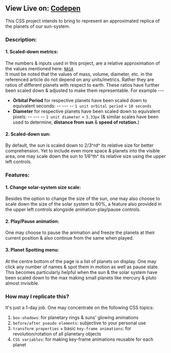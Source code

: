 ## View Live on: [Codepen](https://codepen.io/puppetdart/full/poVbvKK)

This CSS project intends to bring to represent an approximated replica of the planets of our sun-system.

### Description:

#### 1. Scaled-down metrics:
The numbers & inputs used in this project, are a relative approximation of the values mentioned here: [`NASA`](https://nssdc.gsfc.nasa.gov/planetary/factsheet/planet_table_ratio.html)   
It must be noted that the values of mass, volume, diameter, etc. in the referenced article do not depend on any units/metrics. Rather they are ratios of different planets with respect to earth. These ratios have further been scaled down & adjusted to make them representable.
For example  ---
* **Orbital Period** for respective planets have been scaled down to equivalent seconds:
-- --- -- `1 unit orbital period`  = `10 seconds`
* **Diameter** for respective planets have been scaled down to equivalent pixels:
-- --- -- `1 unit diameter`  = `3.33px`
(& similar scales have been used to determine, **distance from sun** & **speed of rotation.**)

#### 2. Scaled-down sun:
By default, the sun is scaled down to 2/3^rd^ its relative size for better comprehension. Yet to include even more space & planets into the visible area, one may scale down the sun to 1/6^th^ its relative size using the upper left controls.

### Features:

#### 1. Change solar-system size scale:
Besides the option to change the size of the sun, one may also choose to scale down the size of the solar system to 60%, a feature also provided in the upper left controls alongside animation-play/pause controls.

#### 2. Play/Pause animation:
One may choose to pause the animation and freeze the planets at their current position & also continue from the same when played.

#### 3. Planet Spotting menu:
At the centre bottom of the page is a list of planets on display. One may click any number of names & spot them in motion as well as pause state. This becomes particularly helpful when the sun & the solar system have been scaled down to the max making small planets like mercury & pluto almost invisible.

### How may I replicate this?
It's just a 1-day job. One may concentrate on the following CSS topics:
1. `box-shadows`: for planetary rings & suns' glowing animations
2. `before/after pseudo elements`: subjective to your personal use
3. `transform properties` + basic `key-frame animations`: for revolution/rotation of all planetary objects
4. `CSS variables`: for making key-frame animations reusable for each planet